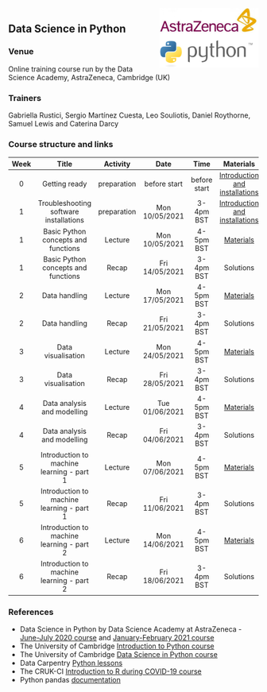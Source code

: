 <img align="right" src=img/course_logo.png width="200">


## Data Science in Python


### Venue

Online training course run by the Data Science Academy, AstraZeneca, Cambridge (UK)


### Trainers

Gabriella Rustici, Sergio Martínez Cuesta, Leo Souliotis, Daniel Roythorne, Samuel Lewis and Caterina Darcy


### Course structure and links

Week | Title | Activity | Date | Time | Materials | Trainer
:---:|:-----:|:--------:|:----:|:----:|:---------:|:-------:
0 | Getting ready | preparation | before start | before start | [Introduction and installations](notebooks/week0_materials.ipynb) | all
1 | Troubleshooting software installations | preparation | Mon 10/05/2021 | 3-4pm BST | [Introduction and installations](notebooks/week0_materials.ipynb) | LS
1 | Basic Python concepts and functions | Lecture | Mon 10/05/2021 | 4-5pm BST | [Materials](notebooks/week1_lecture.ipynb) | SMC
1 | Basic Python concepts and functions | Recap | Fri 14/05/2021 | 3-4pm BST | Solutions | SMC
2 | Data handling | Lecture | Mon 17/05/2021 | 4-5pm BST | [Materials](notebooks/week2_lecture.ipynb) | 
2 | Data handling | Recap | Fri 21/05/2021 | 3-4pm BST | Solutions | 
3 | Data visualisation | Lecture | Mon 24/05/2021 | 4-5pm BST | [Materials](notebooks/week3_lecture.ipynb) |
3 | Data visualisation | Recap | Fri 28/05/2021 | 3-4pm BST | Solutions |
4 | Data analysis and modelling | Lecture | Tue 01/06/2021 | 4-5pm BST | [Materials](notebooks/week4_lecture.ipynb) |
4 | Data analysis and modelling | Recap | Fri 04/06/2021 | 3-4pm BST | Solutions |
5 | Introduction to machine learning - part 1 | Lecture | Mon 07/06/2021 | 4-5pm BST | [Materials](notebooks/week5_lecture.ipynb) |
5 | Introduction to machine learning - part 1 | Recap | Fri 11/06/2021 | 3-4pm BST | Solutions |
6 | Introduction to machine learning - part 2 | Lecture | Mon 14/06/2021 | 4-5pm BST | [Materials](notebooks/week6_lecture.ipynb) |
6 | Introduction to machine learning - part 2 | Recap | Fri 18/06/2021 | 3-4pm BST | Solutions |


### References

- Data Science in Python by Data Science Academy at AstraZeneca - [June-July 2020 course](https://github.com/semacu/data-science-python) and [January-February 2021 course](https://github.com/semacu/202101-data-science-python)
- The University of Cambridge [Introduction to Python course](https://github.com/pycam/python-basic)
- The University of Cambridge [Data Science in Python course](https://github.com/pycam/python-data-science)
- Data Carpentry [Python lessons](https://datacarpentry.org)
- The CRUK-CI [Introduction to R during COVID-19 course](https://bioinformatics-core-shared-training.github.io/r-intro/)
- Python pandas [documentation](https://pandas.pydata.org/docs/)
